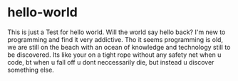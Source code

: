 # hello-world
This is just a Test for hello world.  Will the world say hello back?
I'm new to programming and find it very addictive. Tho it seems programming is old, we are still on the beach with an ocean of knowledge and technology still to be discovered. Its like your on a tight rope without any safety net when u code, bt when u fall off u dont neccessarily die, but instead u discover something else.
